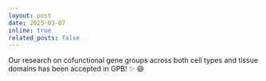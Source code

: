 ```yaml
---
layout: post
date: 2025-03-07
inline: true
related_posts: false
---
```


Our research on cofunctional gene groups across both cell types and tissue domains has been accepted in GPB! :sparkles: :smile:
